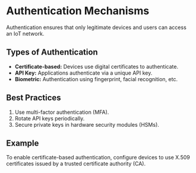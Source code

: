 # Authentication Mechanisms
Authentication ensures that only legitimate devices and users can access an IoT network.

## Types of Authentication
- **Certificate-based:** Devices use digital certificates to authenticate.
- **API Key:** Applications authenticate via a unique API key.
- **Biometric:** Authentication using fingerprint, facial recognition, etc.

## Best Practices
1. Use multi-factor authentication (MFA).
2. Rotate API keys periodically.
3. Secure private keys in hardware security modules (HSMs).

## Example
To enable certificate-based authentication, configure devices to use X.509 certificates issued by a trusted certificate authority (CA).
